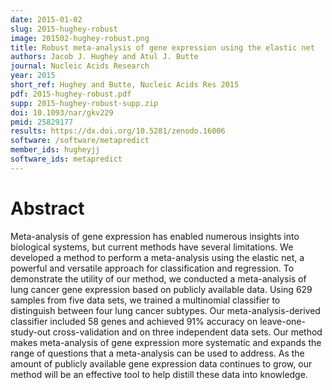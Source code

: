 ```yaml
---
date: 2015-01-02
slug: 2015-hughey-robust
image: 201502-hughey-robust.png
title: Robust meta-analysis of gene expression using the elastic net
authors: Jacob J. Hughey and Atul J. Butte
journal: Nucleic Acids Research
year: 2015
short_ref: Hughey and Butte, Nucleic Acids Res 2015
pdf: 2015-hughey-robust.pdf
supp: 2015-hughey-robust-supp.zip
doi: 10.1093/nar/gkv229
pmid: 25829177
results: https://dx.doi.org/10.5281/zenodo.16006
software: /software/metapredict
member_ids: hugheyjj
software_ids: metapredict
---
```


# Abstract

Meta-analysis of gene expression has enabled numerous insights into biological systems, but current methods have several limitations. We developed a method to perform a meta-analysis using the elastic net, a powerful and versatile approach for classification and regression. To demonstrate the utility of our method, we conducted a meta-analysis of lung cancer gene expression based on publicly available data. Using 629 samples from five data sets, we trained a multinomial classifier to distinguish between four lung cancer subtypes. Our meta-analysis-derived classifier included 58 genes and achieved 91% accuracy on leave-one-study-out cross-validation and on three independent data sets. Our method makes meta-analysis of gene expression more systematic and expands the range of questions that a meta-analysis can be used to address. As the amount of publicly available gene expression data continues to grow, our method will be an effective tool to help distill these data into knowledge.
